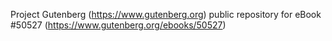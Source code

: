 Project Gutenberg (https://www.gutenberg.org) public repository for
eBook #50527 (https://www.gutenberg.org/ebooks/50527)

